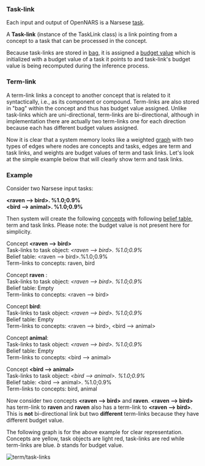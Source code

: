 
### Task-link

Each input and output of OpenNARS is a Narsese [task](https://github.com/opennars/opennars/wiki/Task-and-Belief). 

A **Task-link** (instance of the TaskLink class) is a link pointing from a concept to a task that can be processed in the concept.

Because task-links are stored in [bag](https://github.com/opennars/opennars/wiki/Memory-Overview#bag-data-structure), it is assigned a [budget value](https://github.com/opennars/opennars/wiki/Budget-Value) which is initialized with a budget value of a task it points to and task-link's budget value is being recomputed during the inference process. 

### Term-link

A term-link links a concept to another concept that is related to it syntactically, i.e., as its component or compound. Term-links are also stored in "bag" within the concept and thus has budget value assigned. Unlike task-links which are uni-directional, term-links are bi-directional, although in implementation there are actually two term-links one for each direction because each has different budget values assigned.

Now it is clear that a system memory looks like a weighted [graph](https://en.wikipedia.org/wiki/Graph_(discrete_mathematics)) with two types of edges where nodes are concepts and tasks, edges are term and task links, and weights are budget values of term and task links. Let's look at the simple example below that will clearly show term and task links. 

### Example

Consider two Narsese input tasks:

**<raven --> bird>. %1.0;0.9%**<br/>
**<bird --> animal>. %1.0;0.9%**<br/>

Then system will create the following [concepts]() with following [belief table](https://github.com/opennars/opennars/wiki/Concept-Object:-Content-and-Attributes), term and task links. Please note: the budget value is not present here for simplicity.

Concept **<raven --> bird>** <br/>
Task-links to task object: _<raven --> bird>. %1.0;0.9%_<br/>
Belief table: <raven --> bird>.%1.0;0.9% <br/>
Term-links to concepts: raven, bird <br/>

Concept **raven** : <br/>
Task-links to task object: _<raven --> bird>. %1.0;0.9%_<br/>
Belief table: Empty <br/>
Term-links to concepts: <raven --> bird> <br/>

Concept **bird**: <br/>
Task-links to task object: _<raven --> bird>. %1.0;0.9%_<br/>
Belief table: Empty <br/>
Term-links to concepts: <raven --> bird>, <bird --> animal> <br/>

Concept **animal**:<br/>
Task-links to task object: _<raven --> bird>. %1.0;0.9%_<br/>
Belief table: Empty <br/>
Term-links to concepts: <bird --> animal> <br/>

Concept **<bird --> animal>** <br/>
Task-links to task object: _<bird --> animal>. %1.0;0.9%_<br/>
Belief table: <bird --> animal>. %1.0;0.9% <br/>
Term-links to concepts: bird, animal <br/>

Now consider two concepts **<raven --> bird>** and **raven**. **<raven --> bird>** has term-link to **raven** and **raven** also has a term-link to **<raven --> bird>**. This is **not** bi-directional link but two **different** term-links because they have different budget value. 

The following graph is for the above example for clear representation. Concepts are yellow, task objects are light red, task-links are red while term-links are blue. _b_ stands for budget value.

![term/task-links](https://user-images.githubusercontent.com/24262360/61977023-44d3ff00-afbb-11e9-8263-17551cab7adb.png)